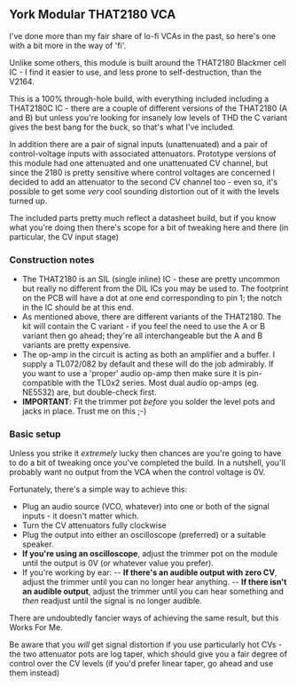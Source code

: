 ## York Modular THAT2180 VCA

I've done more than my fair share of lo-fi VCAs in the past, so here's one with a bit more in the way of 'fi'.

Unlike some others, this module is built around the THAT2180 Blackmer cell IC - I find it easier to use, and less prone to self-destruction, than the V2164.

This is a 100% through-hole build, with everything included including a THAT2180C IC - there are a couple of different versions of the THAT2180 (A and B) but unless you're looking for insanely low levels of THD the C variant gives the best bang for the buck, so that's what I've included. 

In addition there are a pair of signal inputs (unattenuated) and a pair of control-voltage inputs with associated attenuators. Prototype versions of this module had one attenuated and one unattenuated CV channel, but since the 2180 is pretty sensitive where control voltages are concerned I decided to add an attenuator to the second CV channel too - even so, it's possible to get some _very_ cool sounding distortion out of it with the levels turned up.

The included parts pretty much reflect a datasheet build, but if you know what you're doing then there's scope for a bit of tweaking here and there (in particular, the CV input stage)

### Construction notes

- The THAT2180 is an SIL (single inline) IC - these are pretty uncommon but really no different from the DIL ICs you may be used to. The footprint on the PCB will have a dot at one end corresponding to pin 1; the notch in the IC should be at this end.
- As mentioned above, there are different variants of the THAT2180. The kit will contain the C variant - if you feel the need to use the A or B variant then go ahead; they're all interchangeable but the A and B variants are pretty expensive.
- The op-amp in the circuit is acting as both an amplifier and a buffer. I supply a TL072/082 by default and these will do the job admirably. If you want to use a 'proper' audio op-amp then make sure it is pin-compatible with the TL0x2 series. Most dual audio op-amps (eg. NE5532) are, but double-check first.
- **IMPORTANT**: Fit the trimmer pot _before_ you solder the level pots and jacks in place. Trust me on this ;-)

### Basic setup

Unless you strike it _extremely_ lucky then chances are you're going to have to do a bit of tweaking once you've completed the build. In a nutshell, you'll probably want no output from the VCA when the control voltage is 0V.

Fortunately, there's a simple way to achieve this:

- Plug an audio source (VCO, whatever) into one or both of the signal inputs - it doesn't matter which.
- Turn the CV attenuators fully clockwise
- Plug the output into either an oscilloscope (preferred) or a suitable speaker.
- **If you're using an oscilloscope**, adjust the trimmer pot on the module until the output is 0V (or whatever value you prefer). 
- If you're working by ear:
-- **If there's an audible output with zero CV**, adjust the trimmer until you can no longer hear anything.
-- **If there isn't an audible output**, adjust the trimmer until you can hear something and _then_ readjust until the signal is no longer audible.

There are undoubtedly fancier ways of achieving the same result, but this Works For Me. 

Be aware that you _will_ get signal distortion if you use particularly hot CVs - the two attenuator pots are log taper, which should give you a fair degree of control over the CV levels (if you'd prefer linear taper, go ahead and use them instead)
